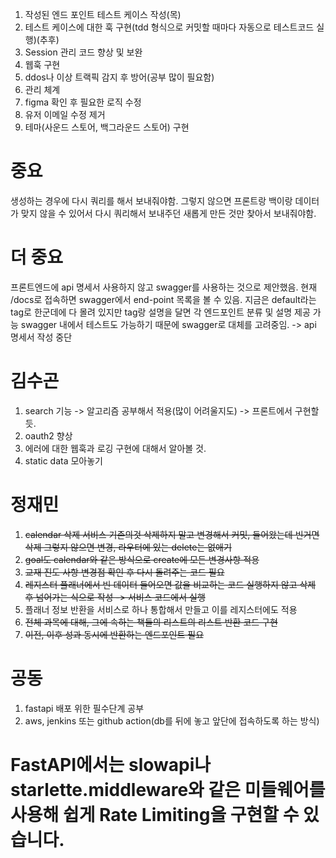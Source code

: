 1. 작성된 엔드 포인트 테스트 케이스 작성(목)
1. 테스트 케이스에 대한 훅 구현(tdd 형식으로 커밋할 때마다 자동으로 테스트코드 실행)(추후)
1. Session 관리 코드 향상 및 보완
1. 웹훅 구현
1. ddos나 이상 트랙픽 감지 후 방어(공부 많이 필요함)
1. 관리 체계
1. figma 확인 후 필요한 로직 수정
1. 유저 이메일 수정 제거
1. 테마(사운드 스토어, 백그라운드 스토어) 구현


# 중요
생성하는 경우에 다시 쿼리를 해서 보내줘야함.
그렇지 않으면 프론트랑 백이랑 데이터가 맞지 않을 수 있어서 다시 쿼리해서 보내주던 새롭게 만든 것만 찾아서 보내줘야함.

# 더 중요
프론트엔드에 api 명세서 사용하지 않고 swagger를 사용하는 것으로 제안했음.
현재 /docs로 접속하면 swagger에서 end-point 목록을 볼 수 있음.
지금은 default라는 tag로 한군데에 다 몰려 있지만 tag랑 설명을 달면 각 엔드포인트 분류 및 설명 제공 가능
swagger 내에서 테스트도 가능하기 때문에 swagger로 대체를 고려중임.
-> api 명세서 작성 중단


# 김수곤
1. search 기능 -> 알고리즘 공부해서 적용(많이 어려울지도) -> 프론트에서 구현할 듯.
1. oauth2 향상
2. 에러에 대한 웹훅과 로깅 구현에 대해서 알아볼 것.
3. static data 모아놓기

# 정재민
1. ~~calendar 삭제 서비스 기존의것 삭제하지 말고 변경해서 커밋, 들어왔는데 빈거면 삭제 그렇지 않으면 변경, 라우터에 있는 delete는 없애기~~
2. ~~goal도 calendar와 같은 방식으로 create에 모든 변경사항 적용~~
3. ~~교재 진도 사항 변경점 확인 후 다시 돌려주는 코드 필요~~
4. ~~레지스터 플래너에서 빈 데이터 들어오면 값을 비교하는 코드 실행하지 않고 삭제 후 넘어가는 식으로 작성 -> 서비스 코드에서 실행~~
5. 플래너 정보 반환을 서비스로 하나 통합해서 만들고 이를 레지스터에도 적용
6. ~~전체 과목에 대해, 그에 속하는 책들의 리스트의 리스트 반환 코드 구현~~
7. ~~이전, 이후 성과 동시에 반환하는 엔드포인트 필요~~

# 공동
1. fastapi 배포 위한 필수단계 공부
2. aws, jenkins 또는 github action(db를 뒤에 놓고 앞단에 접속하도록 하는 방식)


# FastAPI에서는 slowapi나 starlette.middleware와 같은 미들웨어를 사용해 쉽게 Rate Limiting을 구현할 수 있습니다.
